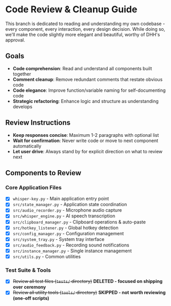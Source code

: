 # Code Review & Cleanup Guide

This branch is dedicated to reading and understanding my own codebase - every component, every interaction, every design decision. While doing so, we'll make the code slightly more elegant and beautiful, worthy of DHH's approval.

## Goals
- **Code comprehension**: Read and understand all components built together
- **Comment cleanup**: Remove redundant comments that restate obvious code
- **Code elegance**: Improve function/variable naming for self-documenting code  
- **Strategic refactoring**: Enhance logic and structure as understanding develops

## Review Instructions
- **Keep responses concise**: Maximum 1-2 paragraphs with optional list
- **Wait for confirmation**: Never write code or move to next component automatically
- **Let user drive**: Always stand by for explicit direction on what to review next

## Components to Review

### Core Application Files
- [x] `whisper-key.py` - Main application entry point
- [x] `src/state_manager.py` - Application state coordination
- [x] `src/audio_recorder.py` - Microphone audio capture
- [x] `src/whisper_engine.py` - AI speech transcription
- [x] `src/clipboard_manager.py` - Clipboard operations & auto-paste
- [x] `src/hotkey_listener.py` - Global hotkey detection
- [x] `src/config_manager.py` - Configuration management
- [x] `src/system_tray.py` - System tray interface
- [x] `src/audio_feedback.py` - Recording sound notifications
- [x] `src/instance_manager.py` - Single instance management
- [x] `src/utils.py` - Common utilities

### Test Suite & Tools
- [x] ~~Review all test files (`tests/` directory)~~ **DELETED - focused on shipping over ceremony**
- [x] ~~Review all utility tools (`tools/` directory)~~ **SKIPPED - not worth reviewing (one-off scripts)**
